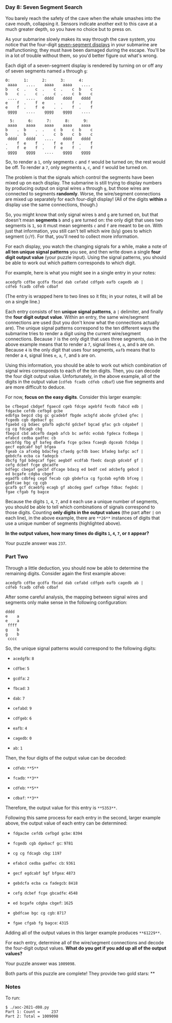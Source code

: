 ### Day 8: Seven Segment Search

You barely reach the safety of the cave when the whale smashes into
the cave mouth, collapsing it. Sensors indicate another exit to this
cave at a much greater depth, so you have no choice but to press on.

As your submarine slowly makes its way through the cave system, you
notice that the four-digit [seven-segment
displays](https://en.wikipedia.org/wiki/Seven-segment_display) in your
submarine are malfunctioning; they must have been damaged during the
escape. You'll be in a lot of trouble without them, so you'd better
figure out what's wrong.

Each digit of a seven-segment display is rendered by turning on or off
any of seven segments named `a` through `g`:

    0:      1:      2:      3:      4:
     aaaa    ....    aaaa    aaaa    ....
    b    c  .    c  .    c  .    c  b    c
    b    c  .    c  .    c  .    c  b    c
     ....    ....    dddd    dddd    dddd
    e    f  .    f  e    .  .    f  .    f
    e    f  .    f  e    .  .    f  .    f
     gggg    ....    gggg    gggg    ....

      5:      6:      7:      8:      9:
     aaaa    aaaa    aaaa    aaaa    aaaa
    b    .  b    .  .    c  b    c  b    c
    b    .  b    .  .    c  b    c  b    c
     dddd    dddd    ....    dddd    dddd
    .    f  e    f  .    f  e    f  .    f
    .    f  e    f  .    f  e    f  .    f
     gggg    gggg    ....    gggg    gggg

So, to render a `1`, only segments `c` and `f` would be turned on; the
rest would be off. To render a `7`, only segments `a`, `c`, and `f`
would be turned on.

The problem is that the signals which control the segments have been
mixed up on each display. The submarine is still trying to display
numbers by producing output on signal wires `a` through `g`, but those
wires are connected to segments **randomly**. Worse, the wire/segment
connections are mixed up separately for each four-digit display! (All
of the digits **within** a display use the same connections, though.)

So, you might know that only signal wires `b` and `g` are turned on,
but that doesn't mean **segments** `b` and `g` are turned on: the only
digit that uses two segments is `1`, so it must mean segments `c` and
`f` are meant to be on. With just that information, you still can't
tell which wire (`b`/`g`) goes to which segment (`c`/`f`). For that,
you'll need to collect more information.

For each display, you watch the changing signals for a while, make a
note of **all ten unique signal patterns** you see, and then write
down a single **four digit output value** (your puzzle input). Using
the signal patterns, you should be able to work out which pattern
corresponds to which digit.

For example, here is what you might see in a single entry in your
notes:

    acedgfb cdfbe gcdfa fbcad dab cefabd cdfgeb eafb cagedb ab |
    cdfeb fcadb cdfeb cdbaf

(The entry is wrapped here to two lines so it fits; in your notes, it
will all be on a single line.)

Each entry consists of ten **unique signal patterns**, a `|`
delimiter, and finally the **four digit output value**. Within an
entry, the same wire/segment connections are used (but you don't know
what the connections actually are). The unique signal patterns
correspond to the ten different ways the submarine tries to render a
digit using the current wire/segment connections. Because `7` is the
only digit that uses three segments, `dab` in the above example means
that to render a `7`, signal lines `d`, `a`, and `b` are on. Because
`4` is the only digit that uses four segments, `eafb` means that to
render a `4`, signal lines `e`, `a`, `f`, and `b` are on.

Using this information, you should be able to work out which
combination of signal wires corresponds to each of the ten digits.
Then, you can decode the four digit output value. Unfortunately, in
the above example, all of the digits in the output value (`cdfeb fcadb
cdfeb cdbaf`) use five segments and are more difficult to deduce.

For now, **focus on the easy digits**. Consider this larger example:

    be cfbegad cbdgef fgaecd cgeb fdcge agebfd fecdb fabcd edb |
    fdgacbe cefdb cefbgd gcbe
    edbfga begcd cbg gc gcadebf fbgde acbgfd abcde gfcbed gfec |
    fcgedb cgb dgebacf gc
    fgaebd cg bdaec gdafb agbcfd gdcbef bgcad gfac gcb cdgabef |
    cg cg fdcagb cbg
    fbegcd cbd adcefb dageb afcb bc aefdc ecdab fgdeca fcdbega |
    efabcd cedba gadfec cb
    aecbfdg fbg gf bafeg dbefa fcge gcbea fcaegb dgceab fcbdga |
    gecf egdcabf bgf bfgea
    fgeab ca afcebg bdacfeg cfaedg gcfdb baec bfadeg bafgc acf |
    gebdcfa ecba ca fadegcb
    dbcfg fgd bdegcaf fgec aegbdf ecdfab fbedc dacgb gdcebf gf |
    cefg dcbef fcge gbcadfe
    bdfegc cbegaf gecbf dfcage bdacg ed bedf ced adcbefg gebcd |
    ed bcgafe cdgba cbgef
    egadfb cdbfeg cegd fecab cgb gbdefca cg fgcdab egfdb bfceg |
    gbdfcae bgc cg cgb
    gcafb gcf dcaebfg ecagb gf abcdeg gaef cafbge fdbac fegbdc |
    fgae cfgab fg bagce

Because the digits `1`, `4`, `7`, and `8` each use a unique number of
segments, you should be able to tell which combinations of signals
correspond to those digits. Counting **only digits in the output
values** (the part after `|` on each line), in the above example,
there are `**26**` instances of digits that use a unique number of
segments (highlighted above).

**In the output values, how many times do digits `1`, `4`, `7`, or `8`
appear?**

Your puzzle answer was `237`.

### Part Two

Through a little deduction, you should now be able to determine the
remaining digits. Consider again the first example above:

    acedgfb cdfbe gcdfa fbcad dab cefabd cdfgeb eafb cagedb ab |
    cdfeb fcadb cdfeb cdbaf

After some careful analysis, the mapping between signal wires and
segments only make sense in the following configuration:

    dddd
    e    a
    e    a
     ffff
    g    b
    g    b
     cccc

So, the unique signal patterns would correspond to the following
digits:

  - `acedgfb`: `8`

  - `cdfbe`: `5`

  - `gcdfa`: `2`

  - `fbcad`: `3`

  - `dab`: `7`

  - `cefabd`: `9`

  - `cdfgeb`: `6`

  - `eafb`: `4`

  - `cagedb`: `0`

  - `ab`: `1`

Then, the four digits of the output value can be decoded:

  - `cdfeb`: `**5**`

  - `fcadb`: `**3**`

  - `cdfeb`: `**5**`

  - `cdbaf`: `**3**`

Therefore, the output value for this entry is `**5353**`.

Following this same process for each entry in the second, larger
example above, the output value of each entry can be determined:

  - `fdgacbe cefdb cefbgd gcbe`: `8394`

  - `fcgedb cgb dgebacf gc`: `9781`

  - `cg cg fdcagb cbg`: `1197`

  - `efabcd cedba gadfec cb`: `9361`

  - `gecf egdcabf bgf bfgea`: `4873`

  - `gebdcfa ecba ca fadegcb`: `8418`

  - `cefg dcbef fcge gbcadfe`: `4548`

  - `ed bcgafe cdgba cbgef`: `1625`

  - `gbdfcae bgc cg cgb`: `8717`

  - `fgae cfgab fg bagce`: `4315`

Adding all of the output values in this larger example produces
`**61229**`.

For each entry, determine all of the wire/segment connections and
decode the four-digit output values. **What do you get if you add up
all of the output values?**

Your puzzle answer was `1009098`.

Both parts of this puzzle are complete! They provide two gold stars:
**


### Notes

To run:

    $ ./aoc-2021-d08.py
    Part 1: Count =     237
    Part 2: Total = 1009098
